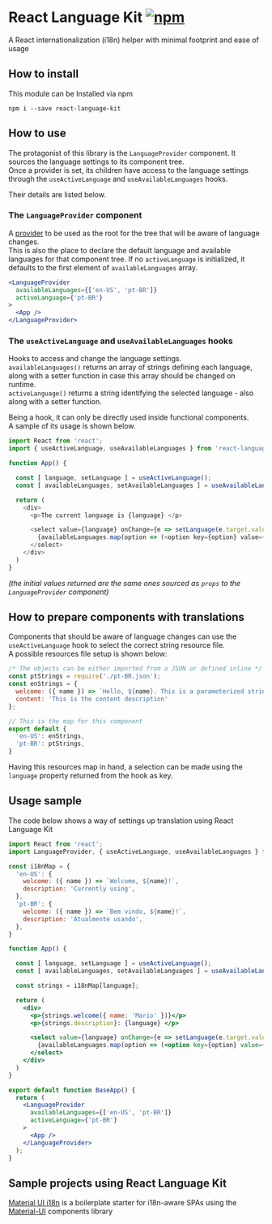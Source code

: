 # React Language Kit  [![npm](https://img.shields.io/npm/v/react-language-kit)](https://www.npmjs.com/package/react-language-kit)
A React internationalization (i18n) helper with minimal footprint and ease of usage

## How to install

This module can be Installed via npm

`npm i --save react-language-kit`

## How to use

The protagonist of this library is the `LanguageProvider` component. It sources the language settings to its component tree.<br>
Once a provider is set, its children have access to the language settings through the `useActiveLanguage` and `useAvailableLanguages` hooks.

Their details are listed below.

### The `LanguageProvider` component

A [provider](https://reactjs.org/docs/context.html#contextprovider) to be used as the root for the tree that will be aware of language changes.<br>
This is also the place to declare the default language and available languages for that component tree.
If no `activeLanguage` is initialized, it defaults to the first element of `availableLanguages` array.

```jsx
<LanguageProvider
  availableLanguages={['en-US', 'pt-BR']}
  activeLanguage={'pt-BR'}
>
  <App />
</LanguageProvider>
```

### The `useActiveLanguage` and `useAvailableLanguages` hooks

Hooks to access and change the language settings.<br>
`availableLanguages()` returns an array of strings defining each language, along with a setter function in case this array should be changed on runtime.<br>
`activeLanguage()` returns a string identifying the selected language - also along with a setter function.

Being a hook, it can only be directly used inside functional components.<br>
A sample of its usage is shown below.

```js
import React from 'react';
import { useActiveLanguage, useAvailableLanguages } from 'react-language-kit';

function App() {

  const [ language, setLanguage ] = useActiveLanguage();
  const [ availableLanguages, setAvailableLanguages ] = useAvailableLanguages();

  return (
    <div>
      <p>The current language is {language} </p>

      <select value={language} onChange={e => setLanguage(e.target.value)}>
        {availableLanguages.map(option => (<option key={option} value={option}>{option}</option>))}
      </select>
    </div>
  )
}
```

_(the initial values returned are the same ones sourced as `props` to the `LanguageProvider` component)_


## How to prepare components with translations

Components that should be aware of language changes can use the `useActiveLanguage` hook to select the correct string resource file.<br>
A possible resources file setup is shown below:

```js
/* The objects can be either imported from a JSON or defined inline */
const ptStrings = require('./pt-BR.json');
const enStrings = {
  welcome: ({ name }) => `Hello, ${name}. This is a parameterized string.`,
  content: 'This is the content description'
};

// This is the map for this component
export default {
  'en-US': enStrings,
  'pt-BR': ptStrings,
}
```

Having this resources map in hand, a selection can be made using the `language` property returned from the hook as key.

## Usage sample

The code below shows a way of settings up translation using React Language Kit

```jsx
import React from 'react';
import LanguageProvider, { useActiveLanguage, useAvailableLanguages } from 'react-language-kit';

const i18nMap = {
  'en-US': {
    welcome: ({ name }) => `Welcome, ${name}!`,
    description: 'Currently using',
  },
  'pt-BR': {
    welcome: ({ name }) => `Bem vindo, ${name}!`,
    description: 'Atualmente usando',
  },
}

function App() {

  const [ language, setLanguage ] = useActiveLanguage();
  const [ availableLanguages, setAvailableLanguages ] = useAvailableLanguages();

  const strings = i18nMap[language];

  return (
    <div>
      <p>{strings.welcome({ name: 'Mario' })}</p>
      <p>{strings.description}: {language} </p>

      <select value={language} onChange={e => setLanguage(e.target.value)}>
        {availableLanguages.map(option => (<option key={option} value={option}>{option}</option>))}
      </select>
    </div>
  )
}

export default function BaseApp() {
  return (
    <LanguageProvider
      availableLanguages={['en-US', 'pt-BR']}
      activeLanguage={'pt-BR'}
    >
      <App />
    </LanguageProvider>
  );
}
```

## Sample projects using React Language Kit

[Material UI i18n](https://github.com/znti/material-ui-i18n) is a boilerplate starter for i18n-aware SPAs using the [Material-UI](https://material-ui.com) components library

